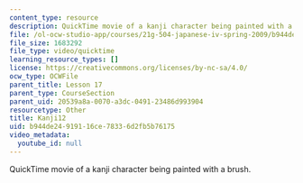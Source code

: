 ```yaml
---
content_type: resource
description: QuickTime movie of a kanji character being painted with a brush.
file: /ol-ocw-studio-app/courses/21g-504-japanese-iv-spring-2009/b944de24919116ce78336d2fb5b76175_Kanji12.mov
file_size: 1683292
file_type: video/quicktime
learning_resource_types: []
license: https://creativecommons.org/licenses/by-nc-sa/4.0/
ocw_type: OCWFile
parent_title: Lesson 17
parent_type: CourseSection
parent_uid: 20539a8a-0070-a3dc-0491-23486d993904
resourcetype: Other
title: Kanji12
uid: b944de24-9191-16ce-7833-6d2fb5b76175
video_metadata:
  youtube_id: null
---
```

QuickTime movie of a kanji character being painted with a brush.